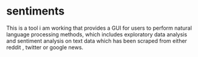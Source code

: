 # sentiments
 
This is a tool i am working that provides a GUI for users to perform natural language processing methods, which includes exploratory data analysis and sentiment analysis on text data which has been scraped from either reddit , twitter or google news.
